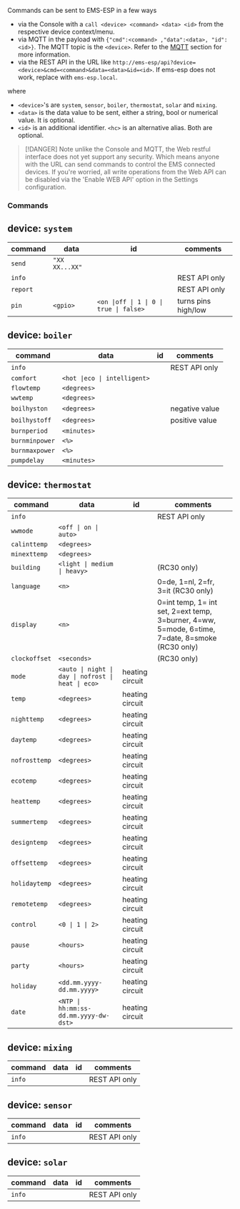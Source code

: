 Commands can be sent to EMS-ESP in a few ways

 - via the Console with a `call <device> <command> <data> <id>` from the respective device context/menu.
 - via MQTT in the payload with `{"cmd":<command> ,"data":<data>, "id":<id>}`. The MQTT topic is the `<device>`. Refer to the [MQTT](MQTT) section for more information.
 - via the REST API in the URL like `http://ems-esp/api?device=<device>&cmd=<command>&data=<data>&id=<id>`. If ems-esp does not work, replace with `ems-esp.local`.

where
* `<device>`'s are `system`, `sensor`, `boiler`, `thermostat`, `solar` and `mixing`.
* `<data>` is the data value to be sent, either a string, bool or numerical value. It is optional.
* `<id>` is an additional identifier. `<hc>` is an alternative alias. Both are optional.

> [!DANGER]
> Note unlike the Console and MQTT, the Web restful interface does not yet support any security. Which means anyone with the URL can send commands to control the EMS connected devices. If you're worried, all write operations from the Web API can be disabled via the 'Enable WEB API' option in the Settings configuration.

### Commands

## device: `system`
| command | data | id | comments |
| ------- | ---- | -- | -------- |
| `send` | `"XX XX...XX"` |  |   |
| `info` |  |  | REST API only |
| `report` |  |  | REST API only |
| `pin` | `<gpio>` | `<on \|off \| 1 \| 0 \| true \| false>` | turns pins high/low |

## device: `boiler`
| command | data | id | comments |
| ------- | ---- | -- | -------- |
| `info` |  |  | REST API only |
| `comfort` | `<hot \|eco \| intelligent>` |  |  |
| `flowtemp` | `<degrees>` |  |  |
| `wwtemp` | `<degrees>` |  |   |
| `boilhyston` | `<degrees>` |  | negative value |
| `boilhystoff` | `<degrees>` |  | positive value |
| `burnperiod` | `<minutes>` |  |  |
| `burnminpower` | `<%>` |  |  |
| `burnmaxpower` | `<%>` |  |  |
| `pumpdelay` | `<minutes>` |  |  |

## device: `thermostat`
| command | data | id | comments |
| ------- | ---- | -- | -------- |
| `info` |  |  | REST API only |
| `wwmode` | `<off \| on \| auto>` |  |  |
| `calinttemp` | `<degrees>` |  |  |
| `minexttemp` | `<degrees>` |  |  |
| `building` | `<light \| medium \| heavy>` |  | (RC30 only) |
| `language` | `<n>` |  | 0=de, 1=nl, 2=fr, 3=it (RC30 only) |
| `display` | `<n>` |  | 0=int temp, 1= int set, 2=ext temp, 3=burner, 4=ww, 5=mode, 6=time, 7=date, 8=smoke (RC30 only) |
| `clockoffset` | `<seconds>` |  | (RC30 only) |
| `mode` | `<auto \| night \| day \| nofrost \| heat \| eco>` | heating circuit |  |
| `temp` | `<degrees>` | heating circuit |  |
| `nighttemp` | `<degrees>` | heating circuit |  | 
| `daytemp` | `<degrees>` | heating circuit |  |
| `nofrosttemp` | `<degrees>` | heating circuit |  | 
| `ecotemp` | `<degrees>` | heating circuit |  |
| `heattemp` | `<degrees>` | heating circuit |  |
| `summertemp` | `<degrees>` | heating circuit |  |
| `designtemp` | `<degrees>` | heating circuit |  |
| `offsettemp` | `<degrees>` | heating circuit |  |
| `holidaytemp` | `<degrees>` | heating circuit |  |
| `remotetemp` | `<degrees>` | heating circuit |  |
| `control` | `<0 \| 1 \| 2>` | heating circuit |  |
| `pause` | `<hours>` | heating circuit |  |
| `party` | `<hours>` | heating circuit |  |
| `holiday` | `<dd.mm.yyyy-dd.mm.yyyy>` | heating circuit |  |
| `date` | `<NTP \| hh:mm:ss-dd.mm.yyyy-dw-dst>` | heating circuit |  |

## device: `mixing`
| command | data | id | comments |
| ------- | ---- | -- | -------- |
| `info` |  |  | REST API only |

## device: `sensor`
| command | data | id | comments |
| ------- | ---- | -- | -------- |
| `info` |  |  | REST API only |

## device: `solar`
| command | data | id | comments |
| ------- | ---- | -- | -------- |
| `info` |  |  | REST API only | 
